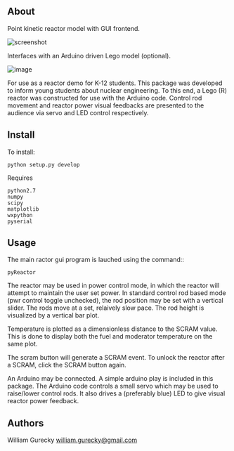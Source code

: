 About
-----
Point kinetic reactor model with GUI frontend.

![screenshot](https://github.com/wgurecky/pyReactor/blob/master/simulator_screenshot.png)

Interfaces with an Arduino driven Lego model (optional).

![image](https://github.com/wgurecky/pyReactor/blob/master/lego_photo_sm.png)

For use as a reactor demo for K-12 students.  This package was developed to inform young students about nuclear engineering.
To this end, a Lego (R) reactor was constructed for use with the Arduino code.  Control rod movement and reactor power visual
feedbacks are presented to the audience via servo and LED control respectively.



Install
-------

To install:

    python setup.py develop


Requires
   
    python2.7
    numpy
    scipy
    matplotlib
    wxpython
    pyserial


Usage
-----

The main ractor gui program is lauched using the command::

    pyReactor

The reactor may be used in power control mode, in which the reactor will attempt to maintain the user set power.
In standard control rod based mode (pwr control toggle unchecked), the rod position may be set with a vertical slider.
The rods move at a set, relaively slow pace.  The rod height is visualized by a vertical bar plot.

Temperature is plotted as a dimensionless distance to the SCRAM value.  This is done to display both the fuel and moderator
temperature on the same plot.

The scram button will generate a SCRAM event.  To unlock the reactor after a SCRAM, click the SCRAM button again.

An Arduino may be connected.  A simple arduino play is included in this package. The Arduino code controls a small servo
which may be used to raise/lower control rods.  It also drives a (preferably blue) LED to give visual reactor power feedback.


Authors
-------

William Gurecky
william.gurecky@gmail.com
